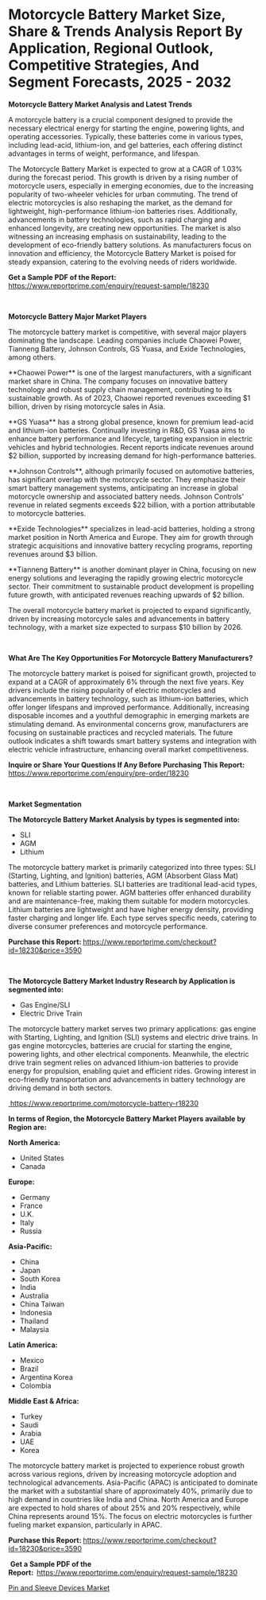 <p><h1>Motorcycle Battery Market Size, Share & Trends Analysis Report By Application, Regional Outlook, Competitive Strategies, And Segment Forecasts, 2025 - 2032</h1></p><p><strong>Motorcycle Battery Market Analysis and Latest Trends</strong></p>
<p><p>A motorcycle battery is a crucial component designed to provide the necessary electrical energy for starting the engine, powering lights, and operating accessories. Typically, these batteries come in various types, including lead-acid, lithium-ion, and gel batteries, each offering distinct advantages in terms of weight, performance, and lifespan.</p><p>The Motorcycle Battery Market is expected to grow at a CAGR of 1.03% during the forecast period. This growth is driven by a rising number of motorcycle users, especially in emerging economies, due to the increasing popularity of two-wheeler vehicles for urban commuting. The trend of electric motorcycles is also reshaping the market, as the demand for lightweight, high-performance lithium-ion batteries rises. Additionally, advancements in battery technologies, such as rapid charging and enhanced longevity, are creating new opportunities. The market is also witnessing an increasing emphasis on sustainability, leading to the development of eco-friendly battery solutions. As manufacturers focus on innovation and efficiency, the Motorcycle Battery Market is poised for steady expansion, catering to the evolving needs of riders worldwide.</p></p>
<p><strong>Get a Sample PDF of the Report:&nbsp;</strong> <a href="https://www.reportprime.com/enquiry/request-sample/18230?utm_campaign=3364&utm_medium=2&utm_source=Github&utm_content=ia&utm_term=19032025&utm_id=motorcycle-battery">https://www.reportprime.com/enquiry/request-sample/18230</a></p>
<p>&nbsp;</p>
<p><strong>Motorcycle Battery Major Market Players</strong></p>
<p><p>The motorcycle battery market is competitive, with several major players dominating the landscape. Leading companies include Chaowei Power, Tianneng Battery, Johnson Controls, GS Yuasa, and Exide Technologies, among others.</p><p>**Chaowei Power** is one of the largest manufacturers, with a significant market share in China. The company focuses on innovative battery technology and robust supply chain management, contributing to its sustainable growth. As of 2023, Chaowei reported revenues exceeding $1 billion, driven by rising motorcycle sales in Asia.</p><p>**GS Yuasa** has a strong global presence, known for premium lead-acid and lithium-ion batteries. Continually investing in R&D, GS Yuasa aims to enhance battery performance and lifecycle, targeting expansion in electric vehicles and hybrid technologies. Recent reports indicate revenues around $2 billion, supported by increasing demand for high-performance batteries.</p><p>**Johnson Controls**, although primarily focused on automotive batteries, has significant overlap with the motorcycle sector. They emphasize their smart battery management systems, anticipating an increase in global motorcycle ownership and associated battery needs. Johnson Controls' revenue in related segments exceeds $22 billion, with a portion attributable to motorcycle batteries.</p><p>**Exide Technologies** specializes in lead-acid batteries, holding a strong market position in North America and Europe. They aim for growth through strategic acquisitions and innovative battery recycling programs, reporting revenues around $3 billion.</p><p>**Tianneng Battery** is another dominant player in China, focusing on new energy solutions and leveraging the rapidly growing electric motorcycle sector. Their commitment to sustainable product development is propelling future growth, with anticipated revenues reaching upwards of $2 billion.</p><p>The overall motorcycle battery market is projected to expand significantly, driven by increasing motorcycle sales and advancements in battery technology, with a market size expected to surpass $10 billion by 2026.</p></p>
<p>&nbsp;</p>
<p><strong>What Are The Key Opportunities For Motorcycle Battery Manufacturers?</strong></p>
<p><p>The motorcycle battery market is poised for significant growth, projected to expand at a CAGR of approximately 6% through the next five years. Key drivers include the rising popularity of electric motorcycles and advancements in battery technology, such as lithium-ion batteries, which offer longer lifespans and improved performance. Additionally, increasing disposable incomes and a youthful demographic in emerging markets are stimulating demand. As environmental concerns grow, manufacturers are focusing on sustainable practices and recycled materials. The future outlook indicates a shift towards smart battery systems and integration with electric vehicle infrastructure, enhancing overall market competitiveness.</p></p>
<p><strong>Inquire or Share Your Questions If Any Before Purchasing This Report:</strong> <a href="https://www.reportprime.com/enquiry/pre-order/18230?utm_campaign=3364&utm_medium=2&utm_source=Github&utm_content=ia&utm_term=19032025&utm_id=motorcycle-battery">https://www.reportprime.com/enquiry/pre-order/18230</a></p>
<p>&nbsp;</p>
<p><strong>Market Segmentation</strong></p>
<p><strong>The Motorcycle Battery Market Analysis by types is segmented into:</strong></p>
<p><ul><li>SLI</li><li>AGM</li><li>Lithium</li></ul></p>
<p><p>The motorcycle battery market is primarily categorized into three types: SLI (Starting, Lighting, and Ignition) batteries, AGM (Absorbent Glass Mat) batteries, and Lithium batteries. SLI batteries are traditional lead-acid types, known for reliable starting power. AGM batteries offer enhanced durability and are maintenance-free, making them suitable for modern motorcycles. Lithium batteries are lightweight and have higher energy density, providing faster charging and longer life. Each type serves specific needs, catering to diverse consumer preferences and motorcycle performance.</p></p>
<p><strong>Purchase this Report:&nbsp;</strong><a href="https://www.reportprime.com/checkout?id=18230&price=3590&utm_campaign=3364&utm_medium=2&utm_source=Github&utm_content=ia&utm_term=19032025&utm_id=motorcycle-battery">https://www.reportprime.com/checkout?id=18230&price=3590</a></p>
<p>&nbsp;</p>
<p><strong>The Motorcycle Battery Market Industry Research by Application is segmented into:</strong></p>
<p><ul><li>Gas Engine/SLI</li><li>Electric Drive Train</li></ul></p>
<p><p>The motorcycle battery market serves two primary applications: gas engine with Starting, Lighting, and Ignition (SLI) systems and electric drive trains. In gas engine motorcycles, batteries are crucial for starting the engine, powering lights, and other electrical components. Meanwhile, the electric drive train segment relies on advanced lithium-ion batteries to provide energy for propulsion, enabling quiet and efficient rides. Growing interest in eco-friendly transportation and advancements in battery technology are driving demand in both sectors.</p></p>
<p><a href="https://www.reportprime.com/motorcycle-battery-r18230?utm_campaign=3364&utm_medium=2&utm_source=Github&utm_content=ia&utm_term=19032025&utm_id=motorcycle-battery">&nbsp;https://www.reportprime.com/motorcycle-battery-r18230</a></p>
<p><strong>In terms of Region, the Motorcycle Battery Market Players available by Region are:</strong></p>
<p>
    <p> <strong> North America: </strong>
        <ul>
            <li>United States</li>
            <li>Canada</li>
        </ul>
        </p> 
    <p> <strong> Europe: </strong>
        <ul>
            <li>Germany</li>
            <li>France</li>
            <li>U.K.</li>
            <li>Italy</li>
            <li>Russia</li>
        </ul>
        </p> 
    <p> <strong> Asia-Pacific: </strong>
        <ul>
            <li>China</li>
            <li>Japan</li>
            <li>South Korea</li>
            <li>India</li>
            <li>Australia</li>
            <li>China Taiwan</li>
            <li>Indonesia</li>
            <li>Thailand</li>
            <li>Malaysia</li>
        </ul>
        </p> 
    <p> <strong> Latin America: </strong>
        <ul>
            <li>Mexico</li>
            <li>Brazil</li>
            <li>Argentina Korea</li>
            <li>Colombia</li>
        </ul>
        </p> 
    <p> <strong> Middle East & Africa: </strong>
        <ul>
            <li>Turkey</li>
            <li>Saudi</li>
            <li>Arabia</li>
            <li>UAE</li>
            <li>Korea</li>
        </ul>
    </p>
    </p>
<p><p>The motorcycle battery market is projected to experience robust growth across various regions, driven by increasing motorcycle adoption and technological advancements. Asia-Pacific (APAC) is anticipated to dominate the market with a substantial share of approximately 40%, primarily due to high demand in countries like India and China. North America and Europe are expected to hold shares of about 25% and 20% respectively, while China represents around 15%. The focus on electric motorcycles is further fueling market expansion, particularly in APAC.</p></p>
<p><strong>Purchase this Report: </strong><a href="https://www.reportprime.com/checkout?id=18230&price=3590&utm_campaign=3364&utm_medium=2&utm_source=Github&utm_content=ia&utm_term=19032025&utm_id=motorcycle-battery">https://www.reportprime.com/checkout?id=18230&price=3590</a></p>
<p>&nbsp;<strong>Get a Sample PDF of the Report:&nbsp;&nbsp;</strong><a href="https://www.reportprime.com/enquiry/request-sample/18230?utm_campaign=3364&utm_medium=2&utm_source=Github&utm_content=ia&utm_term=19032025&utm_id=motorcycle-battery">https://www.reportprime.com/enquiry/request-sample/18230</a></p>
<p><strong></strong></p>
<p><p><a href="https://github.com/dushornerfe/Market-Research-Report-List-1/blob/main/pin-and-sleeve-devices-market.md?utm_campaign=3364&utm_medium=2&utm_source=Github&utm_content=ia&utm_term=19032025&utm_id=motorcycle-battery">Pin and Sleeve Devices Market</a></p></p>